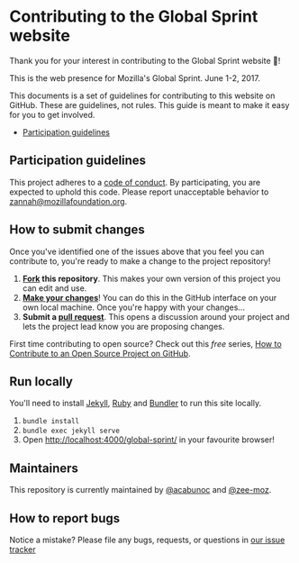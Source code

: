 # Contributing to the Global Sprint website

Thank you for your interest in contributing to the Global Sprint website :tada:!

This is the web presence for Mozilla's Global Sprint. June 1-2, 2017.

This documents is a set of guidelines for contributing to this website on GitHub. These are guidelines, not rules. This guide is meant to make it easy for you to get involved.

* [Participation guidelines](#participation-guidelines)

## Participation guidelines

This project adheres to a [code of conduct](CODE_OF_CONDUCT.md). By participating, you are expected to uphold this code. Please report unacceptable behavior to zannah@mozillafoundation.org.

## How to submit changes

Once you've identified one of the issues above that you feel you can contribute to, you're ready to make a change to the project repository!

1. **[Fork](https://help.github.com/articles/fork-a-repo/) this repository**. This makes your own version of this project you can edit and use.
2. **[Make your changes](https://guides.github.com/activities/forking/#making-changes)**! You can do this in the GitHub interface on your own local machine. Once you're happy with your changes...
3. **Submit a [pull request](https://help.github.com/articles/proposing-changes-to-a-project-with-pull-requests/)**. This opens a discussion around your project and lets the project lead know you are proposing changes.

First time contributing to open source? Check out this *free* series, [How to Contribute to an Open Source Project on GitHub](https://egghead.io/series/how-to-contribute-to-an-open-source-project-on-github).

## Run locally

You'll need to install [Jekyll](https://jekyllrb.com/), [Ruby](https://www.ruby-lang.org/en/) and [Bundler](http://bundler.io/) to run this site locally.

1. `bundle install`
2. `bundle exec jekyll serve`
3. Open [http://localhost:4000/global-sprint/](http://localhost:4000/global-sprint/) in your favourite browser!

## Maintainers

This repository is currently maintained by [@acabunoc](http://github.com/acabunoc) and [@zee-moz](http://github.com/zee-moz).

## How to report bugs

Notice a mistake? Please file any bugs, requests, or questions in [our issue tracker](https://github.com/mozilla/global-sprint/issues)
